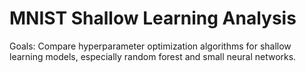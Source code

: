 # MNIST Shallow Learning Analysis 
Goals: Compare hyperparameter optimization algorithms for shallow learning models, especially random forest and small neural networks.  

